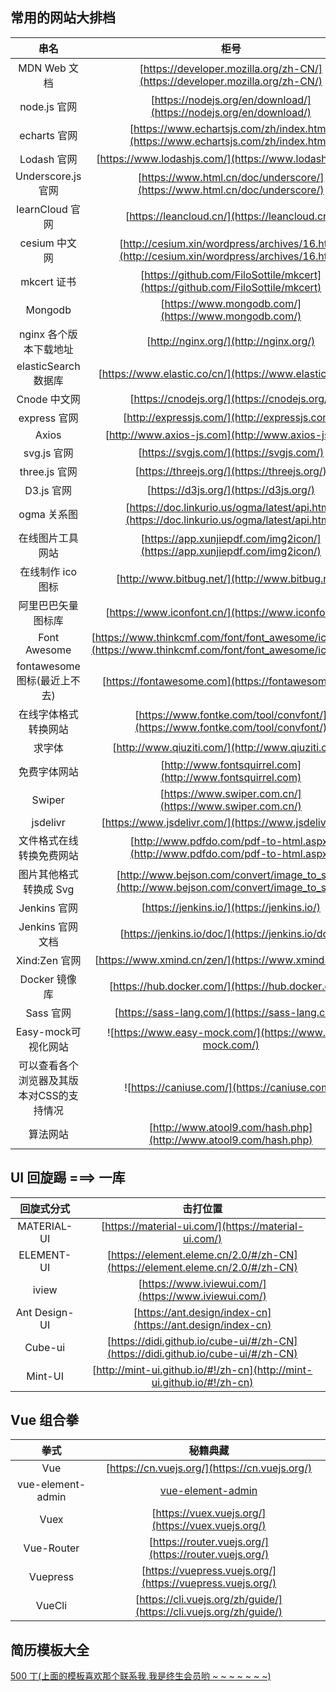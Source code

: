 ## 常用的网站大排档

|                   串名                    |                                                      柜号                                                      |
| :---------------------------------------: | :------------------------------------------------------------------------------------------------------------: |
|               MDN Web 文档                |                  [https://developer.mozilla.org/zh-CN/](https://developer.mozilla.org/zh-CN/)                  |
|               node.js 官网                |                       [https://nodejs.org/en/download/](https://nodejs.org/en/download/)                       |
|               echarts 官网                |               [https://www.echartsjs.com/zh/index.html](https://www.echartsjs.com/zh/index.html)               |
|                Lodash 官网                |                             [https://www.lodashjs.com/](https://www.lodashjs.com/)                             |
|            Underscore.js 官网             |                   [https://www.html.cn/doc/underscore/](https://www.html.cn/doc/underscore/)                   |
|              learnCloud 官网              |                                 [https://leancloud.cn/](https://leancloud.cn/)                                 |
|               cesium 中文网               |          [http://cesium.xin/wordpress/archives/16.html](http://cesium.xin/wordpress/archives/16.html)          |
|                mkcert 证书                |                 [https://github.com/FiloSottile/mkcert](https://github.com/FiloSottile/mkcert)                 |
|                  Mongodb                  |                              [https://www.mongodb.com/](https://www.mongodb.com/)                              |
|          nginx 各个版本下载地址           |                                     [http://nginx.org/](http://nginx.org/)                                     |
|           elasticSearch 数据库            |                            [https://www.elastic.co/cn/](https://www.elastic.co/cn/)                            |
|               Cnode 中文网                |                                  [https://cnodejs.org/](https://cnodejs.org/)                                  |
|               express 官网                |                                 [http://expressjs.com/](http://expressjs.com/)                                 |
|                   Axios                   |                               [http://www.axios-js.com](http://www.axios-js.com)                               |
|                svg.js 官网                |                                    [https://svgjs.com/](https://svgjs.com/)                                    |
|               three.js 官网               |                                  [https://threejs.org/](https://threejs.org/)                                  |
|                D3.js 官网                 |                                     [https://d3js.org/](https://d3js.org/)                                     |
|                ogma 关系图                |          [https://doc.linkurio.us/ogma/latest/api.html](https://doc.linkurio.us/ogma/latest/api.html)          |
|             在线图片工具网站              |                   [https://app.xunjiepdf.com/img2icon/](https://app.xunjiepdf.com/img2icon/)                   |
|             在线制作 ico 图标             |                                [http://www.bitbug.net/](http://www.bitbug.net/)                                |
|            阿里巴巴矢量图标库             |                              [https://www.iconfont.cn/](https://www.iconfont.cn/)                              |
|               Font Awesome                | [https://www.thinkcmf.com/font/font_awesome/icons.html](https://www.thinkcmf.com/font/font_awesome/icons.html) |
|       fontawesome 图标(最近上不去)        |                               [https://fontawesome.com](https://fontawesome.com)                               |
|           在线字体格式转换网站            |                 [https://www.fontke.com/tool/convfont/](https://www.fontke.com/tool/convfont/)                 |
|                  求字体                   |                               [http://www.qiuziti.com/](http://www.qiuziti.com/)                               |
|               免费字体网站                |                           [http://www.fontsquirrel.com](http://www.fontsquirrel.com)                           |
|                  Swiper                   |                            [https://www.swiper.com.cn/](https://www.swiper.com.cn/)                            |
|                 jsdelivr                  |                             [https://www.jsdelivr.com/](https://www.jsdelivr.com/)                             |
|         文件格式在线转换免费网站          |                 [http://www.pdfdo.com/pdf-to-html.aspx](http://www.pdfdo.com/pdf-to-html.aspx)                 |
|          图片其他格式转换成 Svg           |           [http://www.bejson.com/convert/image_to_svg/](http://www.bejson.com/convert/image_to_svg/)           |
|               Jenkins 官网                |                                   [https://jenkins.io/](https://jenkins.io/)                                   |
|             Jenkins 官网文档              |                               [https://jenkins.io/doc/](https://jenkins.io/doc/)                               |
|               Xind:Zen 官网               |                             [https://www.xmind.cn/zen/](https://www.xmind.cn/zen/)                             |
|               Docker 镜像库               |                               [https://hub.docker.com/](https://hub.docker.com/)                               |
|                 Sass 官网                 |                                [https://sass-lang.com/](https://sass-lang.com/)                                |
|            Easy-mock可视化网站            |                           ![https://www.easy-mock.com/](https://www.easy-mock.com/)                            |
| 可以查看各个浏览器及其版本对CSS的支持情况 |                                 ![https://caniuse.com/](https://caniuse.com/)                                  |
|算法网站|[http://www.atool9.com/hash.php](http://www.atool9.com/hash.php)|

## UI 回旋踢 ===> 一库

|  回旋式分式   |                                     击打位置                                     |
| :-----------: | :------------------------------------------------------------------------------: |
|  MATERIAL-UI  |               [https://material-ui.com/](https://material-ui.com/)               |
|  ELEMENT-UI   |   [https://element.eleme.cn/2.0/#/zh-CN](https://element.eleme.cn/2.0/#/zh-CN)   |
|     iview     |               [https://www.iviewui.com/](https://www.iviewui.com/)               |
| Ant Design-UI |            [https://ant.design/index-cn](https://ant.design/index-cn)            |
|    Cube-ui    | [https://didi.github.io/cube-ui/#/zh-CN](https://didi.github.io/cube-ui/#/zh-CN) |
|    Mint-UI    |      [http://mint-ui.github.io/#!/zh-cn](http://mint-ui.github.io/#!/zh-cn)      |

## Vue 组合拳

|       拳式        |                              秘籍典藏                              |
| :---------------: | :----------------------------------------------------------------: |
|        Vue        |           [https://cn.vuejs.org/](https://cn.vuejs.org/)           |
| vue-element-admin |               [vue-element-admin](vue-element-admin)               |
|       Vuex        |         [https://vuex.vuejs.org/](https://vuex.vuejs.org/)         |
|    Vue-Router     |       [https://router.vuejs.org/](https://router.vuejs.org/)       |
|     Vuepress      |     [https://vuepress.vuejs.org/](https://vuepress.vuejs.org/)     |
|      VueCli       | [https://cli.vuejs.org/zh/guide/](https://cli.vuejs.org/zh/guide/) |

## 简历模板大全

[500 丁(上面的模板喜欢那个联系我,我是终生会员哟 ~ ~ ~ ~ ~ ~ ~)](https://www.500d.me/)
